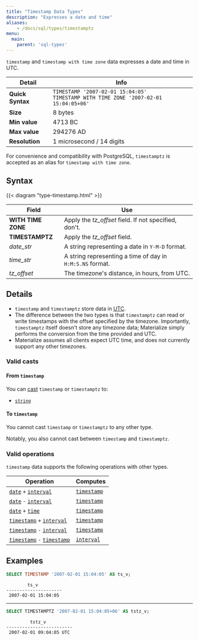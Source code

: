 ```yaml
---
title: "Timestamp Data Types"
description: "Expresses a date and time"
aliases:
    - /docs/sql/types/timestamptz
menu:
  main:
    parent: 'sql-types'
---
```


`timestamp` and `timestamp with time zone` data expresses a date and time in UTC.

Detail | Info
-------|------
**Quick Syntax** | `TIMESTAMP '2007-02-01 15:04:05'` <br/> `TIMESTAMP WITH TIME ZONE '2007-02-01 15:04:05+06'`
**Size** | 8 bytes
**Min value** | 4713 BC
**Max value** | 294276 AD
**Resolution** | 1 microsecond / 14 digits

For convenience and compatibility with PostgreSQL, `timestamptz` is accepted
as an alias for `timestamp with time zone`.

## Syntax

{{< diagram "type-timestamp.html" >}}

Field | Use
------|-----
**WITH TIME ZONE** | Apply the _tz&lowbar;offset_ field. If not specified, don't.
**TIMESTAMPTZ** | Apply the _tz&lowbar;offset_ field.
_date&lowbar;str_ | A string representing a date in `Y-M-D` format.
_time&lowbar;str_ | A string representing a time of day in `H:M:S.NS` format.
_tz&lowbar;offset_ | The timezone's distance, in hours, from UTC.

## Details

- `timestamp` and `timestamptz` store data in [UTC](https://en.wikipedia.org/wiki/Coordinated_Universal_Time).
- The difference between the two types is that `timestamptz` can read or write timestamps with the offset specified by the timezone. Importantly, `timestamptz` itself doesn't store any timezone data; Materialize simply performs the conversion from the time provided and UTC.
- Materialize assumes all clients expect UTC time, and does not currently support any other timezones.

### Valid casts

#### From `timestamp`

You can [cast](../../functions/cast) `timestamp` or `timestamptz` to:

- [`string`](../string)

#### To `timestamp`

You cannot cast `timestamp` or `timestamptz` to any other type.

Notably, you also cannot cast between `timestamp` and `timestamptz`.

### Valid operations

`timestamp` data supports the following operations with other types.

Operation | Computes
----------|------------
[`date`](../date) `+` [`interval`](../interval) | [`timestamp`](../timestamp)
[`date`](../date) `-` [`interval`](../interval) | [`timestamp`](../timestamp)
[`date`](../date) `+` [`time`](../time) | [`timestamp`](../timestamp)
[`timestamp`](../timestamp) `+` [`interval`](../interval) | [`timestamp`](../timestamp)
[`timestamp`](../timestamp) `-` [`interval`](../interval) | [`timestamp`](../timestamp)
[`timestamp`](../timestamp) `-` [`timestamp`](../timestamp) | [`interval`](../interval)

## Examples

```sql
SELECT TIMESTAMP '2007-02-01 15:04:05' AS ts_v;
```
```nofmt
        ts_v
---------------------
 2007-02-01 15:04:05
```

<hr/>

```sql
SELECT TIMESTAMPTZ '2007-02-01 15:04:05+06' AS tstz_v;
```
```nofmt
         tstz_v
-------------------------
 2007-02-01 09:04:05 UTC
```
